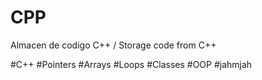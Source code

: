 # CPP
Almacen de codigo C++ / Storage code from C++

#C++ #Pointers #Arrays #Loops #Classes #OOP #jahmjah
